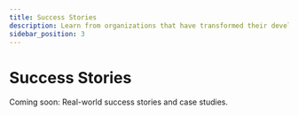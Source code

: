 ```yaml
---
title: Success Stories
description: Learn from organizations that have transformed their development with Wundr
sidebar_position: 3
---
```


# Success Stories

Coming soon: Real-world success stories and case studies.
